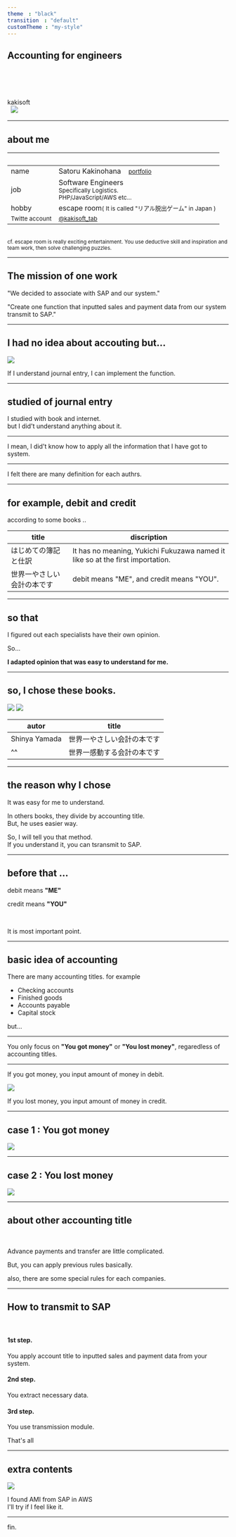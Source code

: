 ```yaml
---
theme　: "black"
transition　: "default"
customTheme : "my-style"
---
```

## Accounting for engineers

<br>
<br>
<br>
<br>
kakisoft
<br>
&nbsp;&nbsp;<img src="./assets/kakisoft_log
.png" style="max-width: 10%;">

---

## about me

&nbsp;  |  &nbsp;
-------------|---------------
name       | Satoru Kakinohana &nbsp;&nbsp;&nbsp;<small><a href="https://kakisoft-portfolio-v2.netlify.com/">portfolio</a></small>
job        | Software Engineers<br><small>Specifically Logistics.<br>PHP/JavaScript/AWS etc...</small>  
hobby      | escape room<small>( It is called "リアル脱出ゲーム" in Japan )</small>  
<small>Twitte account</small> | <small>[@kakisoft_tab](https://twitter.com/kakisoft_tab)</small>

<br>

<small>
cf. escape room is really exciting entertainment.  
You use deductive skill and inspiration and team work, then solve challenging puzzles.</small>

---

## The mission of one work

"We decided to associate with SAP and our system."  

"Create one function that inputted sales and payment data from our system transmit to SAP."  

---

## I had no idea about accouting but...  

<img src="./assets/001.png" style="max-width: 60%;">  

If I understand journal entry, I can implement the function.  

---

## studied of journal entry

I studied with book and internet.   
but I did't understand anything about it.  

---

I mean, I did't know how to apply all the information that I have got to system.  

---

I felt there are many definition for each authrs.  

---

## for example, debit and credit

according to some books ..

title | discription
-------------|---------------
はじめての簿記と仕訳       | It has no meaning, Yukichi Fukuzawa named it like so at the first importation.  
世界一やさしい会計の本です           | debit means "ME", and credit means "YOU".  


---

## so that

I figured out each specialists have their own opinion.  

So...  

**I adapted opinion that was easy to understand for me.**  

---

## so, I chose these books.

<img src="./assets/002.png" style="max-width: 20%;">  
<img src="./assets/003.png" style="max-width: 20%;">  

autor | title
-------------|---------------
Shinya Yamada       | 世界一やさしい会計の本です
^^           | 世界一感動する会計の本です

---

## the reason why I chose

It was easy for me to understand.  

In others books, they divide by accounting title.  
But, he uses easier way.  

So, I will tell you that method.  
If you understand it, you can tsransmit to SAP.  

---

## before that ...

debit means **"ME"**  

credit means **"YOU"**  

<br>

It is most important point.  

---

## basic idea of accounting

There are many accounting titles.
for example  

 * Checking accounts
 * Finished goods
 * Accounts payable
 * Capital stock

but...  

---

You only focus on **"You got money"** or **"You lost money"**, regaredless of accounting titles.  

---

If you got money, you input amount of money in debit.  

<img src="./assets/004.png">  

If you lost money, you input amount of money in credit.  

---

## case 1 : You got money  

<img src="./assets/005.png">  

---

## case 2 : You lost money  

<img src="./assets/006.png">  

---

## about other accounting title

<br>

Advance payments and transfer are little complicated.  

But, you can apply previous rules basically.  

also, there are some special rules for each companies.  

---

## How to transmit to SAP

<br>

#### 1st step.
You apply account title to inputted sales and payment data from your system.  

#### 2nd step.
You extract necessary data.  

#### 3rd step.
You use transmission module.  


That's all  

---

## extra contents

<img src="./assets/007.png">  

I found AMI from SAP in AWS  
I'll try if I feel like it.  

---

fin.
